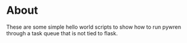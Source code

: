 # About

These are some simple hello world scripts to show how to run pywren through a task queue that is not tied to flask.
